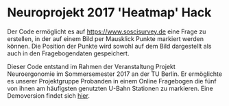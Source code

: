 # Neuroprojekt 2017 'Heatmap' Hack

Der Code ermöglicht es auf https://www.soscisurvey.de eine Frage zu erstellen, in der auf einem Bild per Mausklick Punkte markiert werden können. Die Position der Punkte wird sowohl auf dem Bild dargestellt als auch in den Fragebogendaten gespeichert.

Dieser Code entstand im Rahmen der Veranstaltung Projekt Neuroergonomie im Sommersemester 2017 an der TU Berlin. Er ermöglichte es unserer Projektgruppe Probanden in einem Online Fragebogen die fünf von ihnen am häufigsten genutzten U-Bahn Stationen zu markieren. Eine Demoversion findet sich [hier]().